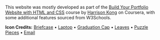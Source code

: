 This website was mostly developed as part of the [Build Your Portfolio Website with HTML and CSS](https://coursera.org/share/3b094dbe5134c6df04de4b6fb2c82b38) course by [Harrison Kong](https://github.com/harrisonkong) on Coursera, with some additional features sourced from W3Schools.

**Icon Credits:**
[Briefcase](https://www.flaticon.com/free-icon/briefcase_522561?term=briefcase&page=1&position=8&origin=search&related_id=522561) • 
[Laptop](https://www.flaticon.com/free-icon/laptop_59505) • 
[Graduation Cap](https://www.flaticon.com/free-icon/graduation-cap_686051) • 
[Leaves](https://www.flaticon.com/free-icon/leaves_1490749?term=nature&page=1&position=1&origin=search&related_id=1490749) • 
[Puzzle Pieces](https://www.flaticon.com/free-icon/puzzle-piece_4205637) • 
[Email](https://www.flaticon.com/free-icons/email)
